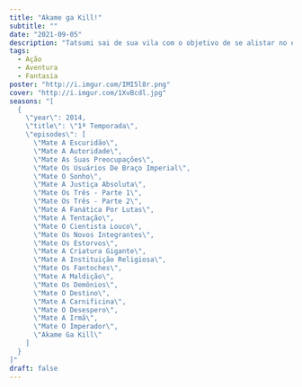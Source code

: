 ```yaml
---
title: "Akame ga Kill!"
subtitle: ""
date: "2021-09-05"
description: "Tatsumi sai de sua vila com o objetivo de se alistar no exército da capital do país em que vive e fazer riqueza com suas habilidades em combate que treinou desde pequeno. Mas quando chega na cidade, descobre que nada era como ele pensava, com caos, violência e corrupção por toda parte. Após ter varias de suas ideologias e ilusões quebrados uma após o outra Tatsumi ainda é capturado por uma guilda de assassinos membros do exército revolucionário chamada Night Raid."
tags:
  - Ação
  - Aventura
  - Fantasia
poster: "http://i.imgur.com/IMI5l8r.png"
cover: "http://i.imgur.com/1XvBcdl.jpg"
seasons: "[
  {
    \"year\": 2014,
    \"title\": \"1ª Temporada\",
    \"episodes\": [
      \"Mate A Escuridão\",
      \"Mate A Autoridade\",
      \"Mate As Suas Preocupações\",
      \"Mate Os Usuários De Braço Imperial\",
      \"Mate O Sonho\",
      \"Mate A Justiça Absoluta\",
      \"Mate Os Três - Parte 1\",
      \"Mate Os Três - Parte 2\",
      \"Mate A Fanática Por Lutas\",
      \"Mate A Tentação\",
      \"Mate O Cientista Louco\",
      \"Mate Os Novos Integrantes\",
      \"Mate Os Estorvos\",
      \"Mate A Criatura Gigante\",
      \"Mate A Instituição Religiosa\",
      \"Mate Os Fantoches\",
      \"Mate A Maldição\",
      \"Mate Os Demônios\",
      \"Mate O Destino\",
      \"Mate A Carnificina\",
      \"Mate O Desespero\",
      \"Mate A Irmã\",
      \"Mate O Imperador\",
      \"Akame Ga Kill\"
    ]
  }
]"
draft: false
---
```

